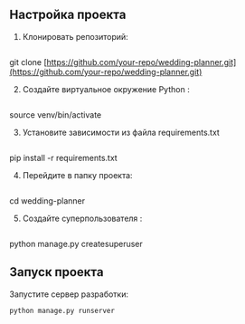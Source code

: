 
## Настройка проекта

1. Клонировать репозиторий:
   ```bash
git clone [https://github.com/your-repo/wedding-planner.git](https://github.com/your-repo/wedding-planner.git)

2. Создайте виртуальное окружение Python :
    ```bash
source venv/bin/activate

3. Установите зависимости из файла requirements.txt
    ```bash
pip install -r requirements.txt

4. Перейдите в папку проекта:
    ```bash
cd wedding-planner

5. Cоздайте суперпользователя :
    ```bash
python manage.py createsuperuser

## Запуск проекта

Запустите сервер разработки:
   ```bash
python manage.py runserver